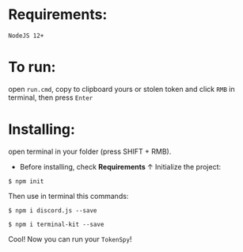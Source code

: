 # Requirements:
`NodeJS 12+`
# To run: 
open `run.cmd`, copy to clipboard yours or stolen token and click `RMB` in terminal, then press `Enter`

# Installing:
open terminal in your folder (press SHIFT + RMB).
 - Before installing, check **Requirements** ↑
Initialize the project:
```
$ npm init
```
Then use in terminal this commands:
```
$ npm i discord.js --save

$ npm i terminal-kit --save
```
Cool! Now you can run your `TokenSpy`!
